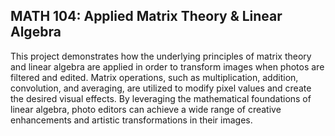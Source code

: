 ## MATH 104: Applied Matrix Theory & Linear Algebra

This project demonstrates how the underlying principles of matrix theory and linear algebra are applied in order to transform images when photos are filtered and edited. Matrix operations, such as multiplication, addition, convolution, and averaging, are utilized to modify pixel values and create the desired visual effects. By leveraging the mathematical foundations of linear algebra, photo editors can achieve a wide range of creative enhancements and artistic transformations in their images.
